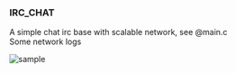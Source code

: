 ### IRC_CHAT

A simple chat irc base with scalable network, see @main.c  
Some network logs  

![sample](https://image.ibb.co/bUy25y/Capture_d_cran_de_2018_05_28_03_45_21.png)